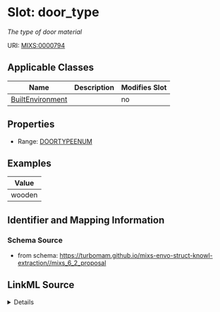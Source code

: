# Slot: door_type


_The type of door material_



URI: [MIXS:0000794](https://w3id.org/mixs/0000794)



<!-- no inheritance hierarchy -->




## Applicable Classes

| Name | Description | Modifies Slot |
| --- | --- | --- |
[BuiltEnvironment](BuiltEnvironment.md) |  |  no  |







## Properties

* Range: [DOORTYPEENUM](DOORTYPEENUM.md)






## Examples

| Value |
| --- |
| wooden |

## Identifier and Mapping Information







### Schema Source


* from schema: https://turbomam.github.io/mixs-envo-struct-knowl-extraction//mixs_6_2_proposal




## LinkML Source

<details>
```yaml
name: door_type
description: The type of door material
title: door type
notes:
- door
- type
examples:
- value: wooden
from_schema: https://turbomam.github.io/mixs-envo-struct-knowl-extraction//mixs_6_2_proposal
rank: 1000
slot_uri: MIXS:0000794
multivalued: false
alias: door_type
domain_of:
- BuiltEnvironment
range: DOOR_TYPE_ENUM
required: false
recommended: false

```
</details>